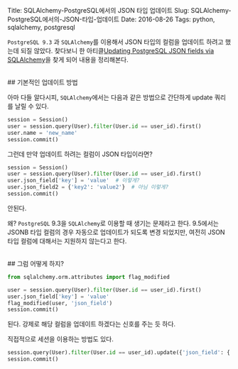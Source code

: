Title: SQLAlchemy-PostgreSQL에서의 JSON 타입 업데이트
Slug: SQLAlchemy-PostgreSQL에서의-JSON-타입-업데이트
Date: 2016-08-26
Tags: python, sqlalchemy, postgresql

`PostgreSQL 9.3` 과 `SQLAlchemy`를 이용해서 JSON 타입의 컬럼을 업데이트 하려고 했는데 되질 않았다. 찾다보니 한 아티클[Updating PostgreSQL JSON fields via SQLAlchemy](https://bashelton.com/2014/03/updating-postgresql-json-fields-via-sqlalchemy/)을 찾게 되어 내용을 정리해본다.

<br>
## 기본적인 업데이트 방법

아마 다들 알다시피, `SQLAlchemy`에서는 다음과 같은 방법으로 간단하게 update 쿼리를 날릴 수 있다.

```python
session = Session()
user = session.query(User).filter(User.id == user_id).first()
user.name = 'new_name'
session.commit()
```

그런데 만약 업데이트 하려는 컬럼이 JSON 타입이라면?

```python
session = Session()
user = session.query(User).filter(User.id == user_id).first()
user.json_field['key'] = 'value'  # 이렇게?
user.json_field2 = {'key2': 'value2'}  # 아님 이렇게?
session.commit()
```

안된다.

왜? `PostgreSQL` 9.3을 `SQLAlchemy`로 이용할 때 생기는 문제라고 한다. 9.5에서는 JSONB 타입 컬럼의 경우 자동으로 업데이트가 되도록 변경 되었지만, 여전히 JSON 타입 컬럼에 대해서는 지원하지 않는다고 한다.

<br>
## 그럼 어떻게 하지?

```python
from sqlalchemy.orm.attributes import flag_modified

user = session.query(User).filter(User.id == user_id).first()
user.json_field['key'] = 'value'
flag_modified(user, 'json_field')
session.commit()
```

된다. 강제로 해당 컬럼을 업데이트 하겠다는 신호를 주는 듯 하다.

직접적으로 세션을 이용하는 방법도 있다.

```python
session.query(User).filter(User.id == user_id).update({'json_field': {'key': 'value'}})
session.commit()
```
